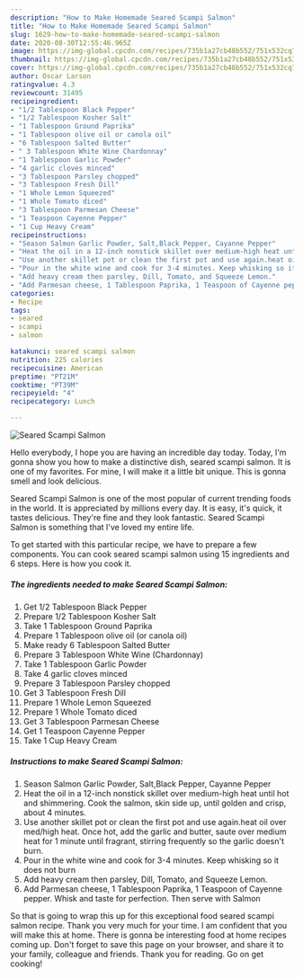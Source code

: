 ```yaml
---
description: "How to Make Homemade Seared Scampi Salmon"
title: "How to Make Homemade Seared Scampi Salmon"
slug: 1629-how-to-make-homemade-seared-scampi-salmon
date: 2020-08-30T12:55:46.965Z
image: https://img-global.cpcdn.com/recipes/735b1a27cb48b552/751x532cq70/seared-scampi-salmon-recipe-main-photo.jpg
thumbnail: https://img-global.cpcdn.com/recipes/735b1a27cb48b552/751x532cq70/seared-scampi-salmon-recipe-main-photo.jpg
cover: https://img-global.cpcdn.com/recipes/735b1a27cb48b552/751x532cq70/seared-scampi-salmon-recipe-main-photo.jpg
author: Oscar Larson
ratingvalue: 4.3
reviewcount: 31495
recipeingredient:
- "1/2 Tablespoon Black Pepper"
- "1/2 Tablespoon Kosher Salt"
- "1 Tablespoon Ground Paprika"
- "1 Tablespoon olive oil or canola oil"
- "6 Tablespoon Salted Butter"
- " 3 Tablespoon White Wine Chardonnay"
- "1 Tablespoon Garlic Powder"
- "4 garlic cloves minced"
- "3 Tablespoon Parsley chopped"
- "3 Tablespoon Fresh Dill"
- "1 Whole Lemon Squeezed"
- "1 Whole Tomato diced"
- "3 Tablespoon Parmesan Cheese"
- "1 Teaspoon Cayenne Pepper"
- "1 Cup Heavy Cream"
recipeinstructions:
- "Season Salmon Garlic Powder, Salt,Black Pepper, Cayanne Pepper"
- "Heat the oil in a 12-inch nonstick skillet over medium-high heat until hot and shimmering. Cook the salmon, skin side up, until golden and crisp, about 4 minutes."
- "Use another skillet pot or clean the first pot and use again.heat oil over med/high heat. Once hot, add the garlic and butter, saute over medium heat for 1 minute until fragrant, stirring frequently so the garlic doesn&#39;t burn."
- "Pour in the white wine and cook for 3-4 minutes. Keep whisking so it does not burn"
- "Add heavy cream then parsley, Dill, Tomato, and Squeeze Lemon."
- "Add Parmesan cheese, 1 Tablespoon Paprika, 1 Teaspoon of Cayenne pepper. Whisk and taste for perfection. Then serve with Salmon"
categories:
- Recipe
tags:
- seared
- scampi
- salmon

katakunci: seared scampi salmon 
nutrition: 225 calories
recipecuisine: American
preptime: "PT21M"
cooktime: "PT39M"
recipeyield: "4"
recipecategory: Lunch

---
```



![Seared Scampi Salmon](https://img-global.cpcdn.com/recipes/735b1a27cb48b552/751x532cq70/seared-scampi-salmon-recipe-main-photo.jpg)

Hello everybody, I hope you are having an incredible day today. Today, I'm gonna show you how to make a distinctive dish, seared scampi salmon. It is one of my favorites. For mine, I will make it a little bit unique. This is gonna smell and look delicious.



Seared Scampi Salmon is one of the most popular of current trending foods in the world. It is appreciated by millions every day. It is easy, it's quick, it tastes delicious. They're fine and they look fantastic. Seared Scampi Salmon is something that I've loved my entire life.


To get started with this particular recipe, we have to prepare a few components. You can cook seared scampi salmon using 15 ingredients and 6 steps. Here is how you cook it.

<!--inarticleads1-->

##### The ingredients needed to make Seared Scampi Salmon:

1. Get 1/2 Tablespoon Black Pepper
1. Prepare 1/2 Tablespoon Kosher Salt
1. Take 1 Tablespoon Ground Paprika
1. Prepare 1 Tablespoon olive oil (or canola oil)
1. Make ready 6 Tablespoon Salted Butter
1. Prepare  3 Tablespoon White Wine (Chardonnay)
1. Take 1 Tablespoon Garlic Powder
1. Take 4 garlic cloves minced
1. Prepare 3 Tablespoon Parsley chopped
1. Get 3 Tablespoon Fresh Dill
1. Prepare 1 Whole Lemon Squeezed
1. Prepare 1 Whole Tomato diced
1. Get 3 Tablespoon Parmesan Cheese
1. Get 1 Teaspoon Cayenne Pepper
1. Take 1 Cup Heavy Cream




<!--inarticleads2-->

##### Instructions to make Seared Scampi Salmon:

1. Season Salmon Garlic Powder, Salt,Black Pepper, Cayanne Pepper
1. Heat the oil in a 12-inch nonstick skillet over medium-high heat until hot and shimmering. Cook the salmon, skin side up, until golden and crisp, about 4 minutes.
1. Use another skillet pot or clean the first pot and use again.heat oil over med/high heat. Once hot, add the garlic and butter, saute over medium heat for 1 minute until fragrant, stirring frequently so the garlic doesn&#39;t burn.
1. Pour in the white wine and cook for 3-4 minutes. Keep whisking so it does not burn
1. Add heavy cream then parsley, Dill, Tomato, and Squeeze Lemon.
1. Add Parmesan cheese, 1 Tablespoon Paprika, 1 Teaspoon of Cayenne pepper. Whisk and taste for perfection. Then serve with Salmon




So that is going to wrap this up for this exceptional food seared scampi salmon recipe. Thank you very much for your time. I am confident that you will make this at home. There is gonna be interesting food at home recipes coming up. Don't forget to save this page on your browser, and share it to your family, colleague and friends. Thank you for reading. Go on get cooking!
